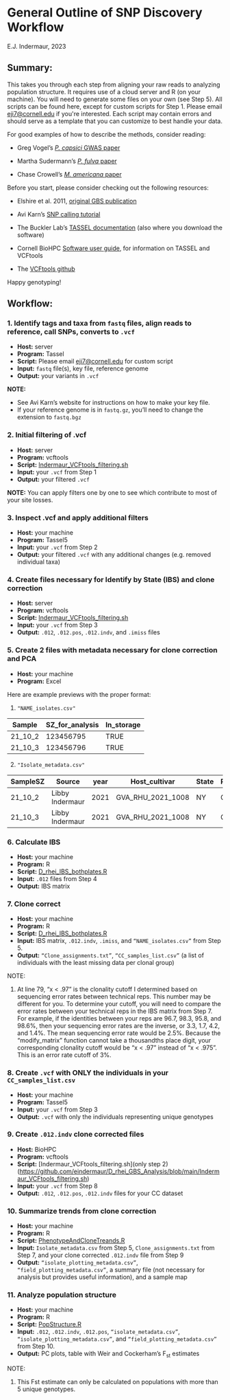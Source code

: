 # General Outline of SNP Discovery Workflow 

E.J. Indermaur, 2023

## Summary:

This takes you through each step from aligning your raw reads to analyzing population structure. It requires use of a cloud server and R (on your machine). 
You will need to generate some files on your own (see Step 5). All scripts can be found here, except for custom scripts for Step 1. Please email eji7@cornell.edu if you're interested. 
Each script may contain errors and should serve as a template that you can customize to best handle your data. 

For good examples of how to describe the methods, consider reading: 
- Greg Vogel’s [*P. capsici* GWAS paper](https://apsjournals.apsnet.org/doi/full/10.1094/PHYTO-04-20-0112-FI)
* Martha Sudermann’s [*P. fulva* paper](https://apsjournals.apsnet.org/doi/10.1094/PHYTO-06-21-0244-R)
+ Chase Crowell’s [*M. americana* paper](https://apsjournals.apsnet.org/doi/10.1094/PHYTO-05-21-0201-R)

Before you start, please consider checking out the following resources:
- Elshire et al. 2011, [original GBS publication](https://journals.plos.org/plosone/article?id=10.1371/journal.pone.0019379)
* Avi Karn’s [SNP calling tutorial](https://avikarn.com/2019-04-20-GBS-SNP-calling-tutorial/)
+ The Buckler Lab’s [TASSEL documentation](https://www.maizegenetics.net/tassel) (also where you download the software)
- Cornell BioHPC [Software user guide](https://biohpc.cornell.edu/lab/userguide.aspx?a=software&i=445), for information on TASSEL and VCFtools
* The [VCFtools github](https://vcftools.github.io/man_latest.html)

Happy genotyping!

## Workflow:

### 1.	Identify tags and taxa from `fastq` files, align reads to reference, call SNPs, converts to `.vcf`

- **Host:** server
- **Program:** Tassel
- **Script:** Please email eji7@cornell.edu for custom script
- **Input:** `fastq` file(s), key file, reference genome
- **Output:** your variants in `.vcf`

**NOTE:** 
- See Avi Karn’s website for instructions on how to make your key file. 
- If your reference genome is in `fastq.gz`, you’ll need to change the extension to `fastq.bgz`

### 2.	Initial filtering of .vcf

- **Host:** server
- **Program:** vcftools
- **Script:** [Indermaur_VCFtools_filtering.sh](https://github.com/eindermaur/D_rhei_GBS_Analysis/blob/main/Indermaur_VCFtools_filtering.sh)
- **Input:** your `.vcf` from Step 1
- **Output:** your filtered `.vcf`
  
**NOTE:** You can apply filters one by one to see which contribute to most of your site losses.

### 3.	Inspect .vcf and apply additional filters

- **Host:** your machine
- **Program:** Tassel5
- **Input:** your `.vcf` from Step 2
- **Output:** your filtered `.vcf` with any additional changes (e.g. removed individual taxa)

### 4.	Create files necessary for Identify by State (IBS) and clone correction

- **Host:** server
- **Program:** vcftools
- **Script:** [Indermaur_VCFtools_filtering.sh](https://github.com/eindermaur/D_rhei_GBS_Analysis/blob/main/Indermaur_VCFtools_filtering.sh)
- **Input:** your `.vcf` from Step 3
- **Output:** `.012`, `.012.pos`, `.012.indv`, and `.imiss` files

### 5.	Create 2 files with metadata necessary for clone correction and PCA

- **Host:** your machine
- **Program:** Excel

Here are example previews with the proper format:

1. `"NAME_isolates.csv"`
   
| Sample | SZ_for_analysis | In_storage |
| --- | --- | --- |
| 21_10_2 | 123456795 | TRUE |
| 21_10_3 | 123456796 | TRUE |

2. `"Isolate_metadata.csv"`

| SampleSZ | Source | year | Host_cultivar | State | Region | County | Field | UniqueGenotype | InCCDataset |
| --- | --- | --- | --- | --- | --- | --- | --- | --- | --- |
| 21_10_2 | Libby Indermaur | 2021 | GVA_RHU_2021_1008 | NY | CNY | Ontario | Ontario1 | 1 | FALSE |
| 21_10_3 | Libby Indermaur | 2021 | GVA_RHU_2021_1008 | NY | CNY | Ontario | Ontario1 | 2 | TRUE |

### 6.	Calculate IBS  

- **Host:** your machine
- **Program:** R
- **Script:** [D_rhei_IBS_bothplates.R](https://github.com/eindermaur/D_rhei_GBS_Analysis/blob/main/D_rhei_IBS_bothplates.R)
- **Input:** `.012` files from Step 4
- **Output:** IBS matrix

### 7.	Clone correct

- **Host:** your machine
- **Program:** R
- **Script:** [D_rhei_IBS_bothplates.R](https://github.com/eindermaur/D_rhei_GBS_Analysis/blob/main/D_rhei_IBS_bothplates.R)
- **Input:** IBS matrix, `.012.indv`, `.imiss`, and `“NAME_isolates.csv”` from Step 5. 
- **Output:** `“Clone_assignments.txt”`, `“CC_samples_list.csv”` (a list of individuals with the least missing data per clonal group)

NOTE: 
1. At line 79, “x < .97” is the clonality cutoff I determined based on sequencing error rates between technical reps.
   This number may be different for you. To determine your cutoff, you will need to compare the error rates between your
   technical reps in the IBS matrix from Step 7. For example, if the identities between your reps are 96.7, 98.3, 95.8,
   and 98.6%, then your sequencing error rates are the inverse, or 3.3, 1.7, 4.2, and 1.4%. The mean sequencing error
   rate would be 2.5%. Because the “modify_matrix” function cannot take a thousandths place digit, your corresponding
   clonality cutoff would be “x < .97” instead of “x < .975”. This is an error rate cutoff of 3%.

### 8.	Create `.vcf` with ONLY the individuals in your `CC_samples_list.csv`

- **Host:** your machine
- **Program:** Tassel5
- **Input:** your `.vcf` from Step 3
- **Output:** `.vcf` with only the individuals representing unique genotypes

### 9.	Create `.012.indv` clone corrected files

- **Host:** BioHPC
- **Program:** vcftools
- **Script:** [Indermaur_VCFtools_filtering.sh](only step 2) (https://github.com/eindermaur/D_rhei_GBS_Analysis/blob/main/Indermaur_VCFtools_filtering.sh)
- **Input:** your `.vcf` from Step 8
- **Output:** `.012`, `.012.pos`, `.012.indv` files for your CC dataset

### 10.	Summarize trends from clone correction

- **Host:** your machine
- **Program:** R
- **Script:** [PhenotypeAndCloneTreands.R](https://github.com/gmv23/pcap-gwas/blob/master/PhenotypeAndCloneTrends.R)
- **Input:** `Isolate_metadata.csv` from Step 5, `Clone_assignments.txt` from Step 7, and your clone corrected `.012.indv` file from Step 9
- **Output:** `“isolate_plotting_metadata.csv”`, `“field_plotting_metadata.csv”`, a summary file (not necessary for analysis but provides useful information), and a sample map

### 11.	Analyze population structure

- **Host:** your machine
- **Program:** R
- **Script:** [PopStructure.R](https://github.com/gmv23/pcap-gwas/blob/master/PopStructure.R)
- **Input:** `.012`, `.012.indv`, `.012.pos`, `“isolate_metadata.csv”`, `“isolate_plotting_metadata.csv”`, and `“field_plotting_metadata.csv”` from Step 10.
- **Output:** PC plots, table with Weir and Cockerham’s F<sub>st</sub> estimates

NOTE: 
1. This Fst estimate can only be calculated on populations with more than 5 unique genotypes. 
